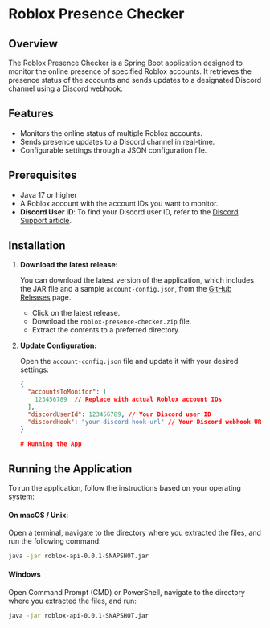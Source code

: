 # Roblox Presence Checker

## Overview

The Roblox Presence Checker is a Spring Boot application designed to monitor the online presence of specified Roblox accounts. It retrieves the presence status of the accounts and sends updates to a designated Discord channel using a Discord webhook.

## Features

- Monitors the online status of multiple Roblox accounts.
- Sends presence updates to a Discord channel in real-time.
- Configurable settings through a JSON configuration file.

## Prerequisites

- Java 17 or higher
- A Roblox account with the account IDs you want to monitor.
-  **Discord User ID**: To find your Discord user ID, refer to the [Discord Support article](https://support.discord.com/hc/en-us/articles/206346498-Where-can-I-find-my-User-Server-Message-ID).

## Installation

1. **Download the latest release:**

   You can download the latest version of the application, which includes the JAR file and a sample `account-config.json`, from the [GitHub Releases](https://github.com/username/repo-name/releases](https://github.com/duckiedot/roblox-presistance-monitor/releases)) page. 

   - Click on the latest release.
   - Download the `roblox-presence-checker.zip` file.
   - Extract the contents to a preferred directory.

2. **Update Configuration:**

   Open the `account-config.json` file and update it with your desired settings:

   ```json
   {
     "accountsToMonitor": [
       123456789  // Replace with actual Roblox account IDs
     ],
     "discordUserId": 123456789, // Your Discord user ID
     "discordHook": "your-discord-hook-url" // Your Discord webhook URL
   }

   # Running the App

## Running the Application
To run the application, follow the instructions based on your operating system:

#### On macOS / Unix:
Open a terminal, navigate to the directory where you extracted the files, and run the following command:

```bash
java -jar roblox-api-0.0.1-SNAPSHOT.jar
```

#### Windows
Open Command Prompt (CMD) or PowerShell, navigate to the directory where you extracted the files, and run:
```bash
java -jar roblox-api-0.0.1-SNAPSHOT.jar
```
